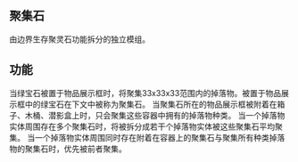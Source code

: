 ## 聚集石
由边界生存聚灵石功能拆分的独立模组。

## 功能
当绿宝石被置于物品展示框时，将聚集33x33x33范围内的掉落物。被置于物品展示框中的绿宝石在下文中被称为聚集石。
当聚集石所在的物品展示框被附着在箱子、木桶、潜影盒上时，只会聚集这些容器中拥有的掉落物种类。
当一个掉落物实体周围存在多个聚集石时，将被拆分成若干个掉落物实体被这些聚集石平均聚集。
当一个掉落物实体周围同时存在附着在容器上的聚集石与聚集所有种类掉落物的聚集石时，优先被前者聚集。
